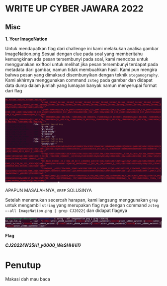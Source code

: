 # WRITE UP CYBER JAWARA 2022

## Misc

**1. Your ImageNation**

Untuk mendapatkan flag dari challenge ini kami melakukan analisa gambar ImageNation.png.Sesuai dengan clue pada soal yang memberitahu kemungkinan ada pesan tersembunyi pada soal, kami mencoba untuk menggunakan exiftool untuk melihat jika pesan tersembunyi terdapat pada metadata dari gambar, namun tidak membuahkan hasil. Kami pun mengira bahwa pesan yang dimaksud disembunyikan dengan teknik `steganography`. Kami akhirnya menggunakan command `zsteg` pada gambar dan didapat data dump dalam jumlah yang lumayan banyak namun menyerupai format dari flag

![Dump](/CJ2022/img/dump.png)

APAPUN MASALAHNYA, `GREP` SOLUSINYA


Setelah menemukan secercah harapan, kami langsung menggunakan `grep` untuk mengambil `string` yang merupakan flag nya dengan command `zsteg –-all ImageNation.png | grep CJ2022{` dan didapat flagnya

![Flag](/CJ2022/img/flag.png)

**Flag**

***CJ2022{W35H!_y0000_WeSHHHi!}***
<br>

# Penutup
Makasi dah mau baca
